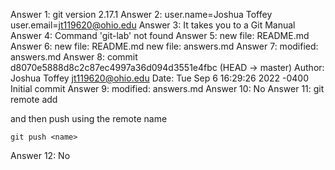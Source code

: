 Answer 1: git version 2.17.1
Answer 2: user.name=Joshua Toffey 
user.email=jt119620@ohio.edu
Answer 3: It takes you to a Git Manual 
Answer 4: Command 'git-lab' not found
Answer 5: new file: README.md 
Answer 6: new file: README.md 
new file: answers.md
Answer 7: modified: answers.md
Answer 8: commit d8070e5888d8c2c87ec4997a36d094d3551e4fbc (HEAD -> master)
Author: Joshua Toffey <jt119620@ohio.edu>
Date:   Tue Sep 6 16:29:26 2022 -0400
Initial commit
Answer 9: modified: answers.md
Answer 10: No
Answer 11:  git remote add <name> <url>

and then push using the remote name

    git push <name>

Answer 12: No

